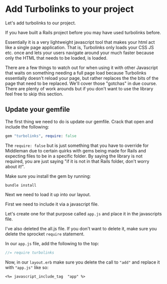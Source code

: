 # Add Turbolinks to your project

Let's add turbolinks to our project.

If you have built a Rails project before you may have used turbolinks before.

Essentially it is a very lightweight javascript tool that makes your html act like a single page application. That is, Turbolinks only loads your CSS JS etc. once and lets your users navigate around your much faster because only the HTML that needs to be loaded, is loaded.

There are a few things to watch out for when using it with other Javascript that waits on something needing a full page load because Turbolinks essentially doesn't reload your page, but rather replaces the the bits of the page that need to be replaced. We'll cover those "gotchas" in due course. There are plenty of work arounds but if you don't want to use the library feel free to skip this section.

## Update your gemfile

The first thing we need to do is update our gemfile. Crack that open and include the following:

```ruby
gem "turbolinks", require: false
```

The ```require: false``` but is just something that you have to override for Middleman due to certain quirks with gems being made for Rails and expecting files to be in a specific folder. By saying the library is not required, you are just saying "if it is not in that Rails folder, don't worry about it!".

Make sure you install the gem by running:

```
bundle install
```

Next we need to load it up into our layout.

First we need to include it via a javascript file.

Let's create one for that purpose called ```app.js``` and place it in the javascripts file.

I've also deleted the all.js file. If you don't want to delete it, make sure you delete the sprocket ```require``` statement.

In our ```app.js``` file, add the following to the top:

```javascript
//= require turbolinks
```

Now, in our ```layout.erb``` make sure you delete the call to ```"add"``` and replace it with ```"app.js"``` like so:

```erb
<%= javascript_include_tag  "app" %>
```

